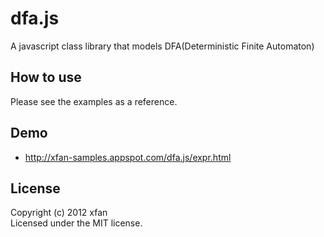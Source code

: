 # dfa.js

A javascript class library that models DFA(Deterministic Finite Automaton)

## How to use
Please see the examples as a reference.

## Demo
- http://xfan-samples.appspot.com/dfa.js/expr.html

## License
Copyright (c) 2012 xfan  
Licensed under the MIT license.
